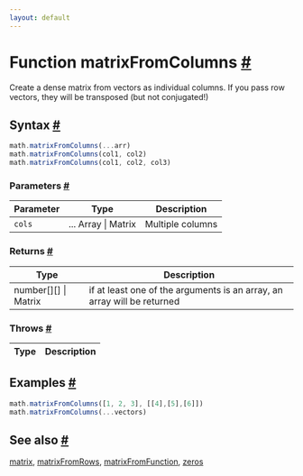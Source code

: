 ```yaml
---
layout: default
---
```


<!-- Note: This file is automatically generated from source code comments. Changes made in this file will be overridden. -->

<h1 id="function-matrixfromcolumns">Function matrixFromColumns <a href="#function-matrixfromcolumns" title="Permalink">#</a></h1>

Create a dense matrix from vectors as individual columns.
If you pass row vectors, they will be transposed (but not conjugated!)


<h2 id="syntax">Syntax <a href="#syntax" title="Permalink">#</a></h2>

```js
math.matrixFromColumns(...arr)
math.matrixFromColumns(col1, col2)
math.matrixFromColumns(col1, col2, col3)
```

<h3 id="parameters">Parameters <a href="#parameters" title="Permalink">#</a></h3>

Parameter | Type | Description
--------- | ---- | -----------
`cols` | ... Array &#124; Matrix | Multiple columns

<h3 id="returns">Returns <a href="#returns" title="Permalink">#</a></h3>

Type | Description
---- | -----------
number[][] &#124; Matrix | if at least one of the arguments is an array, an array will be returned


<h3 id="throws">Throws <a href="#throws" title="Permalink">#</a></h3>

Type | Description
---- | -----------


<h2 id="examples">Examples <a href="#examples" title="Permalink">#</a></h2>

```js
math.matrixFromColumns([1, 2, 3], [[4],[5],[6]])
math.matrixFromColumns(...vectors)
```


<h2 id="see-also">See also <a href="#see-also" title="Permalink">#</a></h2>

[matrix](matrix.html),
[matrixFromRows](matrixFromRows.html),
[matrixFromFunction](matrixFromFunction.html),
[zeros](zeros.html)
